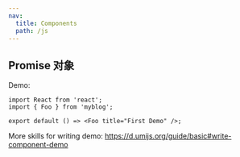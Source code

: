 ```yaml
---
nav:
  title: Components
  path: /js
---
```


## Promise 对象

Demo:

```tsx
import React from 'react';
import { Foo } from 'myblog';

export default () => <Foo title="First Demo" />;
```

More skills for writing demo: https://d.umijs.org/guide/basic#write-component-demo
